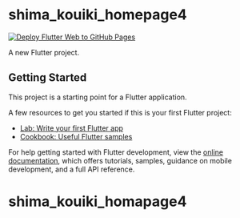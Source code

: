 # shima_kouiki_homepage4

[![Deploy Flutter Web to GitHub Pages](https://github.com/KoukiMori/shima_kouiki_homapage4/actions/workflows/pages.yml/badge.svg)](https://github.com/KoukiMori/shima_kouiki_homapage4/actions/workflows/pages.yml)

A new Flutter project.

## Getting Started

This project is a starting point for a Flutter application.

A few resources to get you started if this is your first Flutter project:

- [Lab: Write your first Flutter app](https://docs.flutter.dev/get-started/codelab)
- [Cookbook: Useful Flutter samples](https://docs.flutter.dev/cookbook)

For help getting started with Flutter development, view the
[online documentation](https://docs.flutter.dev/), which offers tutorials,
samples, guidance on mobile development, and a full API reference.
# shima_kouiki_homapage4
